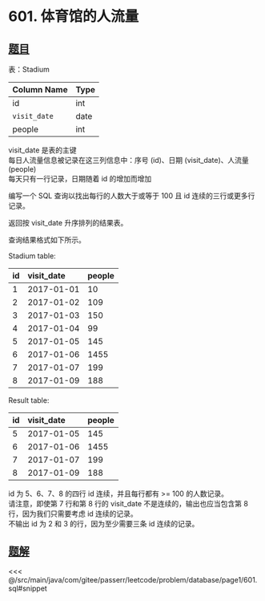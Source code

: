 # 601. 体育馆的人流量
## [题目](https://leetcode.cn/problems/human-traffic-of-stadium/)

表：Stadium

| Column Name  | Type |
|:-------------|:-----|
| id           | int  |
| `visit_date` | date |
| people       | int  |

visit_date 是表的主键  
每日人流量信息被记录在这三列信息中：序号 (id)、日期 (visit_date)、人流量 (people)  
每天只有一行记录，日期随着 id 的增加而增加


编写一个 SQL 查询以找出每行的人数大于或等于 100 且 id 连续的三行或更多行记录。

返回按 visit_date 升序排列的结果表。

查询结果格式如下所示。

Stadium table:

| id  | visit_date | people |
|:----|:-----------|:-------|
| 1   | 2017-01-01 | 10     |
| 2   | 2017-01-02 | 109    |
| 3   | 2017-01-03 | 150    |
| 4   | 2017-01-04 | 99     |
| 5   | 2017-01-05 | 145    |
| 6   | 2017-01-06 | 1455   |
| 7   | 2017-01-07 | 199    |
| 8   | 2017-01-09 | 188    |

Result table:

| id  | visit_date | people |
|:----|:-----------|:-------|
| 5   | 2017-01-05 | 145    |
| 6   | 2017-01-06 | 1455   |
| 7   | 2017-01-07 | 199    |
| 8   | 2017-01-09 | 188    |

id 为 5、6、7、8 的四行 id 连续，并且每行都有 >= 100 的人数记录。  
请注意，即使第 7 行和第 8 行的 visit_date 不是连续的，输出也应当包含第 8 行，因为我们只需要考虑 id 连续的记录。  
不输出 id 为 2 和 3 的行，因为至少需要三条 id 连续的记录。


## [题解](https://github.com/PasseRR/JavaLeetCode/blob/master/src/main/java/com/gitee/passerr/leetcode/problem/database/page1/601.sql)

<<< @/src/main/java/com/gitee/passerr/leetcode/problem/database/page1/601.sql#snippet
